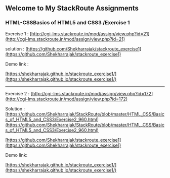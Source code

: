 ## Welcome to My StackRoute Assignments

### HTML-CSSBasics of HTML5 and CSS3 /Exercise 1

Exercise 1 :
 [http://cgi-lms.stackroute.in/mod/assign/view.php?id=21](http://cgi-lms.stackroute.in/mod/assign/view.php?id=21)

solution :
[https://github.com/Shekharrajak/stackroute_exercise1](https://github.com/Shekharrajak/stackroute_exercise1)

Demo link :

[https://shekharrajak.github.io/stackroute_exercise1/](https://shekharrajak.github.io/stackroute_exercise1/)

--------------------------------------------------

Exercise 2 :
[http://cgi-lms.stackroute.in/mod/assign/view.php?id=172](http://cgi-lms.stackroute.in/mod/assign/view.php?id=172)


Solution : [https://github.com/Shekharrajak/StackRoute/blob/master/HTML_CSS/Basics_of_HTML5_and_CSS3/Exercise2_960.html](https://github.com/Shekharrajak/StackRoute/blob/master/HTML_CSS/Basics_of_HTML5_and_CSS3/Exercise2_960.html)

[https://github.com/Shekharrajak/stackroute_exercise1](https://github.com/Shekharrajak/stackroute_exercise1)

Demo link:

[https://shekharrajak.github.io/stackroute_exercise1/](https://shekharrajak.github.io/stackroute_exercise1/)